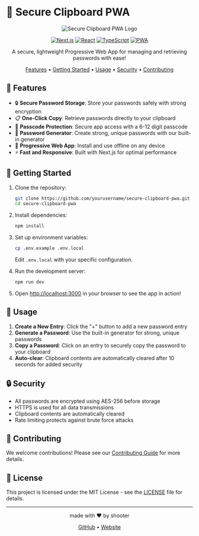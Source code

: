 # 🔐 Secure Clipboard PWA

<div align="center">

![Secure Clipboard PWA Logo](https://via.placeholder.com/150)

[![Next.js](https://img.shields.io/badge/Next.js-000000?style=for-the-badge&logo=next.js&logoColor=white)](https://nextjs.org/)
[![React](https://img.shields.io/badge/React-61DAFB?style=for-the-badge&logo=react&logoColor=black)](https://reactjs.org/)
[![TypeScript](https://img.shields.io/badge/TypeScript-3178C6?style=for-the-badge&logo=typescript&logoColor=white)](https://www.typescriptlang.org/)
[![PWA](https://img.shields.io/badge/PWA-5A0FC8?style=for-the-badge&logo=pwa&logoColor=white)](https://web.dev/progressive-web-apps/)

A secure, lightweight Progressive Web App for managing and retrieving passwords with ease!

[Features](#-features) • [Getting Started](#-getting-started) • [Usage](#-usage) • [Security](#-security) • [Contributing](#-contributing)

</div>

## 🌟 Features

- 🔒 **Secure Password Storage**: Store your passwords safely with strong encryption
- 📋 **One-Click Copy**: Retrieve passwords directly to your clipboard
- 🔢 **Passcode Protection**: Secure app access with a 6-12 digit passcode
- 🎲 **Password Generator**: Create strong, unique passwords with our built-in generator
- 🚀 **Progressive Web App**: Install and use offline on any device
- ⚡ **Fast and Responsive**: Built with Next.js for optimal performance

## 🚀 Getting Started

1. Clone the repository:
   ```bash
   git clone https://github.com/yourusername/secure-clipboard-pwa.git
   cd secure-clipboard-pwa
   ```

2. Install dependencies:
   ```bash
   npm install
   ```

3. Set up environment variables:
   ```bash
   cp .env.example .env.local
   ```
   Edit `.env.local` with your specific configuration.

4. Run the development server:
   ```bash
   npm run dev
   ```

5. Open [http://localhost:3000](http://localhost:3000) in your browser to see the app in action!

## 📖 Usage

1. **Create a New Entry**: Click the "+" button to add a new password entry
2. **Generate a Password**: Use the built-in generator for strong, unique passwords
3. **Copy a Password**: Click on an entry to securely copy the password to your clipboard
4. **Auto-clear**: Clipboard contents are automatically cleared after 10 seconds for added security

## 🔒 Security

- All passwords are encrypted using AES-256 before storage
- HTTPS is used for all data transmissions
- Clipboard contents are automatically cleared
- Rate limiting protects against brute force attacks

## 🤝 Contributing

We welcome contributions! Please see our [Contributing Guide](CONTRIBUTING.md) for more details.

## 📄 License

This project is licensed under the MIT License - see the [LICENSE](LICENSE) file for details.

---

<div align="center">
made with ❤️ by shooter

[GitHub](https://github.com/yourusername) • [Website](https://yourwebsite.com)
</div>
